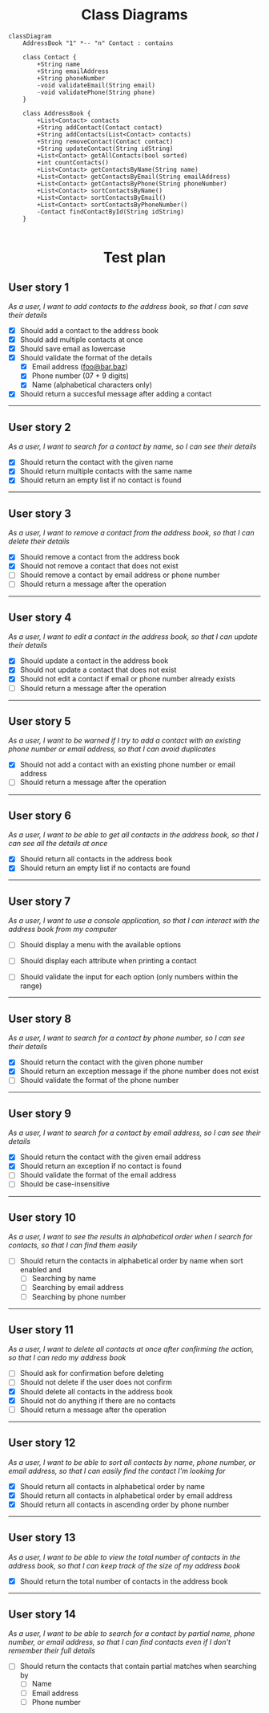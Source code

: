 <center>

# Class Diagrams

</center>


```mermaid
classDiagram
    AddressBook "1" *-- "n" Contact : contains

    class Contact {
        +String name
        +String emailAddress
        +String phoneNumber
        -void validateEmail(String email)
        -void validatePhone(String phone)
    }
    
    class AddressBook {
        +List<Contact> contacts
        +String addContact(Contact contact)
        +String addContacts(List<Contact> contacts)
        +String removeContact(Contact contact)
        +String updateContact(String idString)
        +List<Contact> getAllContacts(bool sorted)
        +int countContacts()
        +List<Contact> getContactsByName(String name)
        +List<Contact> getContactsByEmail(String emailAddress)
        +List<Contact> getContactsByPhone(String phoneNumber)
        +List<Contact> sortContactsByName()
        +List<Contact> sortContactsByEmail()
        +List<Contact> sortContactsByPhoneNumber()
        -Contact findContactById(String idString)
    }
        
```


<center>

# Test plan

</center>


## User story 1
_As a user, I want to add contacts to the address book, so that I can save their details_

- [x] Should add a contact to the address book
- [x] Should add multiple contacts at once
- [x] Should save email as lowercase
- [x] Should validate the format of the details
  - [x] Email address (foo@bar.baz)
  - [x] Phone number (07 + 9 digits)
  - [x] Name (alphabetical characters only)
- [x] Should return a succesful message after adding a contact

---

## User story 2
_As a user, I want to search for a contact by name, so I can see their details_

- [x] Should return the contact with the given name
- [x] Should return multiple contacts with the same name
- [x] Should return an empty list if no contact is found
 
---

## User story 3
_As a user, I want to remove a contact from the address book, so that I can delete their details_

- [x] Should remove a contact from the address book
- [x] Should not remove a contact that does not exist
- [ ] Should remove a contact by email address or phone number
- [ ] Should return a message after the operation

---

## User story 4
_As a user, I want to edit a contact in the address book, so that I can update their details_

- [x] Should update a contact in the address book
- [x] Should not update a contact that does not exist
- [x] Should not edit a contact if email or phone number already exists
- [ ] Should return a message after the operation 

---

## User story 5
_As a user, I want to be warned if I try to add a contact with an existing phone number or email address, so that I can avoid duplicates_

- [x] Should not add a contact with an existing phone number or email address
- [ ] Should return a message after the operation

---

## User story 6
_As a user, I want to be able to get all contacts in the address book, so that I can see all the details at once_

- [x] Should return all contacts in the address book
- [x] Should return an empty list if no contacts are found

---

## User story 7
_As a user, I want to use a console application, so that I can interact with the address book from my computer_

- [ ] Should display a menu with the available options
- [ ] Should display each attribute when printing a contact
- [ ] Should validate the input for each option (only numbers within the range)


---

## User story 8
_As a user, I want to search for a contact by phone number, so I can see their details_

- [x] Should return the contact with the given phone number
- [x] Should return an exception message if the phone number does not exist
- [ ] Should validate the format of the phone number

---

## User story 9
_As a user, I want to search for a contact by email address, so I can see their details_

- [x] Should return the contact with the given email address
- [x] Should return an exception if no contact is found
- [ ] Should validate the format of the email address
- [ ] Should be case-insensitive

---

## User story 10
_As a user, I want to see the results in alphabetical order when I search for contacts, so that I can find them easily_

- [ ] Should return the contacts in alphabetical order by name when sort enabled and
  - [ ] Searching by name 
  - [ ] Searching by email address
  - [ ] Searching by phone number
---

## User story 11
_As a user, I want to delete all contacts at once after confirming the action, so that I can redo my address book_

- [ ] Should ask for confirmation before deleting
- [ ] Should not delete if the user does not confirm
- [x] Should delete all contacts in the address book
- [x] Should not do anything if there are no contacts
- [ ] Should return a message after the operation
---

## User story 12
_As a user, I want to be able to sort all contacts by name, phone number, or email address, so that I can easily find the contact I'm looking for_

- [x] Should return all contacts in alphabetical order by name
- [x] Should return all contacts in alphabetical order by email address
- [x] Should return all contacts in ascending order by phone number

---

## User story 13
_As a user, I want to be able to view the total number of contacts in the address book, so that I can keep track of the size of my address book_

- [x] Should return the total number of contacts in the address book

---

## User story 14
_As a user, I want to be able to search for a contact by partial name, phone number, or email address, so that I can find contacts even if I don't remember their full details_

- [ ] Should return the contacts that contain partial matches when searching by
  - [ ] Name
  - [ ] Email address
  - [ ] Phone number